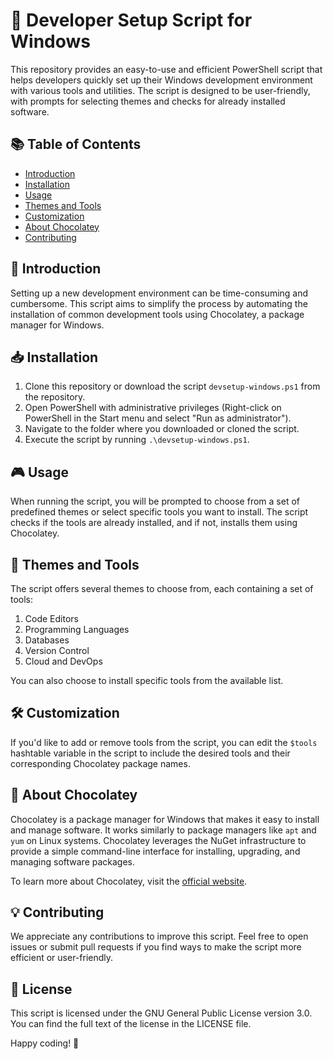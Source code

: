 # 🚀 Developer Setup Script for Windows

This repository provides an easy-to-use and efficient PowerShell script that helps developers quickly set up their Windows development environment with various tools and utilities. The script is designed to be user-friendly, with prompts for selecting themes and checks for already installed software.

## 📚 Table of Contents

- [Introduction](#-introduction)
- [Installation](#-installation)
- [Usage](#-usage)
- [Themes and Tools](#-themes-and-tools)
- [Customization](#-customization)
- [About Chocolatey](#-about-chocolatey)
- [Contributing](#-contributing)

## 🎯 Introduction

Setting up a new development environment can be time-consuming and cumbersome. This script aims to simplify the process by automating the installation of common development tools using Chocolatey, a package manager for Windows.

## 📥 Installation

1. Clone this repository or download the script `devsetup-windows.ps1` from the repository.
2. Open PowerShell with administrative privileges (Right-click on PowerShell in the Start menu and select "Run as administrator").
3. Navigate to the folder where you downloaded or cloned the script.
4. Execute the script by running `.\devsetup-windows.ps1`.

## 🎮 Usage

When running the script, you will be prompted to choose from a set of predefined themes or select specific tools you want to install. The script checks if the tools are already installed, and if not, installs them using Chocolatey.

## 🧰 Themes and Tools

The script offers several themes to choose from, each containing a set of tools:

1. Code Editors
2. Programming Languages
3. Databases
4. Version Control
5. Cloud and DevOps

You can also choose to install specific tools from the available list.

## 🛠 Customization

If you'd like to add or remove tools from the script, you can edit the `$tools` hashtable variable in the script to include the desired tools and their corresponding Chocolatey package names.

## 🍫 About Chocolatey

Chocolatey is a package manager for Windows that makes it easy to install and manage software. It works similarly to package managers like `apt` and `yum` on Linux systems. Chocolatey leverages the NuGet infrastructure to provide a simple command-line interface for installing, upgrading, and managing software packages.

To learn more about Chocolatey, visit the [official website](https://chocolatey.org/).

## 💡 Contributing

We appreciate any contributions to improve this script. Feel free to open issues or submit pull requests if you find ways to make the script more efficient or user-friendly.

## 📜 License

This script is licensed under the GNU General Public License version 3.0. You can find the full text of the license in the LICENSE file.

Happy coding! 🎉
